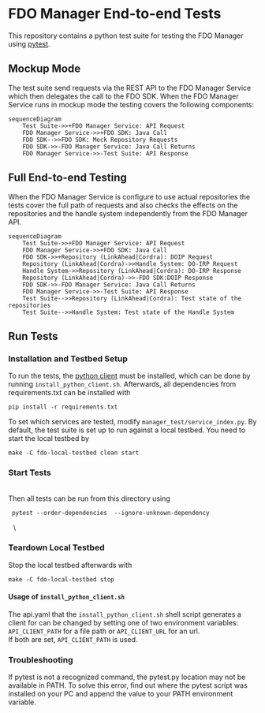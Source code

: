 # FDO Manager End-to-end Tests

This repository contains a python test suite for testing the FDO Manager using [pytest](https://docs.pytest.org/en/stable/getting-started.html).

## Mockup Mode

The test suite send requests via the REST API to the FDO Manager Service which then delegates the call to the FDO SDK. When the FDO Manager Service runs in mockup mode the testing covers the following components:

```mermaid
sequenceDiagram
    Test Suite->>+FDO Manager Service: API Request
    FDO Manager Service->>+FDO SDK: Java Call
    FDO SDK-->>FDO SDK: Mock Repository Requests
    FDO SDK->>-FDO Manager Service: Java Call Returns
    FDO Manager Service->>-Test Suite: API Response
```

## Full End-to-end Testing

When the FDO Manager Service is configure to use actual repositories the tests cover the full path of requests and also checks the effects on the repositories and the handle system independently from the FDO Manager API.

```mermaid
sequenceDiagram
    Test Suite->>+FDO Manager Service: API Request
    FDO Manager Service->>+FDO SDK: Java Call
    FDO SDK->>+Repository (LinkAhead|Cordra): DOIP Request
    Repository (LinkAhead|Cordra)->>Handle System: DO-IRP Request
    Handle System->>Repository (LinkAhead|Cordra): DO-IRP Response
    Repository (LinkAhead|Cordra)->>-FDO SDK:DOIP Response
    FDO SDK->>-FDO Manager Service: Java Call Returns
    FDO Manager Service->>-Test Suite: API Response
    Test Suite-->>Repository (LinkAhead|Cordra): Test state of the repositories
    Test Suite-->>Handle System: Test state of the Handle System
```

## Run Tests

### Installation and Testbed Setup

To run the tests, the [python client](https://gitlab.indiscale.com/fdo/fdo-manager-clients/-/tree/main/example-client?ref_type=heads)
must be installed, which can be done by running `install_python_client.sh`.
Afterwards, all dependencies from requirements.txt can be installed with

```
pip install -r requirements.txt
```
To set which services are tested, modify `manager_test/service_index.py`. By
default, the test suite is set up to run against a local testbed. You need to
start the local testbed by

```
make -C fdo-local-testbed clean start
```

### Start Tests

⠀\
Then all tests can be run from this directory using
```
 pytest --order-dependencies  --ignore-unknown-dependency
```
⠀\

### Teardown Local Testbed
Stop the local testbed afterwards with

```
make -C fdo-local-testbed stop
```


#### Usage of `install_python_client.sh`

The api.yaml that the `install_python_client.sh` shell script generates a
client for can be changed by setting one of two environment variables: \
`API_CLIENT_PATH` for a file path or `API_CLIENT_URL` for an url. \
If both are set, `API_CLIENT_PATH` is used.

### Troubleshooting

If pytest is not a recognized command, the pytest.py location may not be
available in PATH. To solve this error, find out where the pytest script was
installed on your PC and append the value to your PATH environment variable.
